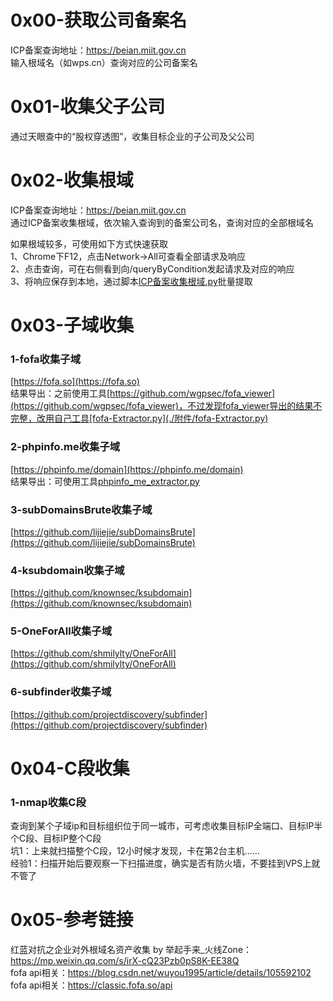 # 0x00-获取公司备案名
ICP备案查询地址：https://beian.miit.gov.cn  
输入根域名（如wps.cn）查询对应的公司备案名  

# 0x01-收集父子公司
通过天眼查中的“股权穿透图”，收集目标企业的子公司及父公司  

# 0x02-收集根域  
ICP备案查询地址：https://beian.miit.gov.cn  
通过ICP备案收集根域，依次输入查询到的备案公司名，查询对应的全部根域名  

如果根域较多，可使用如下方式快速获取  
1、Chrome下F12，点击Network->All可查看全部请求及响应  
2、点击查询，可在右侧看到向/queryByCondition发起请求及对应的响应  
3、将响应保存到本地，通过脚本[ICP备案收集根域.py](./附件/ICP备案收集根域/ICP备案收集根域.py)批量提取  

# 0x03-子域收集
### 1-fofa收集子域
[https://fofa.so](https://fofa.so)  
结果导出：之前使用工具[https://github.com/wgpsec/fofa_viewer](https://github.com/wgpsec/fofa_viewer)，不过发现fofa_viewer导出的结果不完整，改用自己工具[fofa-Extractor.py](./附件/fofa-Extractor.py)  
### 2-phpinfo.me收集子域
[https://phpinfo.me/domain](https://phpinfo.me/domain)  
结果导出：可使用工具[phpinfo_me_extractor.py](./附件/phpinfo_me_extractor.py)  
### 3-subDomainsBrute收集子域
[https://github.com/lijiejie/subDomainsBrute](https://github.com/lijiejie/subDomainsBrute)  
### 4-ksubdomain收集子域
[https://github.com/knownsec/ksubdomain](https://github.com/knownsec/ksubdomain)  
### 5-OneForAll收集子域
[https://github.com/shmilylty/OneForAll](https://github.com/shmilylty/OneForAll)  
### 6-subfinder收集子域
[https://github.com/projectdiscovery/subfinder](https://github.com/projectdiscovery/subfinder)  

# 0x04-C段收集
### 1-nmap收集C段
查询到某个子域ip和目标组织位于同一城市，可考虑收集目标IP全端口、目标IP半个C段、目标IP整个C段  
坑1：上来就扫描整个C段，12小时候才发现，卡在第2台主机......  
经验1：扫描开始后要观察一下扫描进度，确实是否有防火墙，不要挂到VPS上就不管了  

# 0x05-参考链接
红蓝对抗之企业对外根域名资产收集 by 举起手来_火线Zone：https://mp.weixin.qq.com/s/irX-cQ23Pzb0pS8K-EE38Q  
fofa api相关：https://blog.csdn.net/wuyou1995/article/details/105592102  
fofa api相关：https://classic.fofa.so/api  
